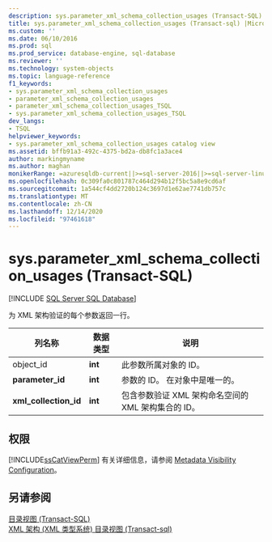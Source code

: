 ```yaml
---
description: sys.parameter_xml_schema_collection_usages (Transact-SQL)
title: sys.parameter_xml_schema_collection_usages (Transact-sql) |Microsoft Docs
ms.custom: ''
ms.date: 06/10/2016
ms.prod: sql
ms.prod_service: database-engine, sql-database
ms.reviewer: ''
ms.technology: system-objects
ms.topic: language-reference
f1_keywords:
- sys.parameter_xml_schema_collection_usages
- parameter_xml_schema_collection_usages
- parameter_xml_schema_collection_usages_TSQL
- sys.parameter_xml_schema_collection_usages_TSQL
dev_langs:
- TSQL
helpviewer_keywords:
- sys.parameter_xml_schema_collection_usages catalog view
ms.assetid: bffb91a3-492c-4375-bd2a-db8fc1a3ace4
author: markingmyname
ms.author: maghan
monikerRange: =azuresqldb-current||>=sql-server-2016||>=sql-server-linux-2017||=azuresqldb-mi-current
ms.openlocfilehash: 0c309fa0c801787c464d294b12f5bc5a8e9cd6af
ms.sourcegitcommit: 1a544cf4dd2720b124c3697d1e62ae7741db757c
ms.translationtype: MT
ms.contentlocale: zh-CN
ms.lasthandoff: 12/14/2020
ms.locfileid: "97461618"
---
```

# <a name="sysparameter_xml_schema_collection_usages-transact-sql"></a>sys.parameter_xml_schema_collection_usages (Transact-SQL)
[!INCLUDE [SQL Server SQL Database](../../includes/applies-to-version/sql-asdb.md)]

  为 XML 架构验证的每个参数返回一行。  
  
 |列名称|数据类型|说明|  
|-----------------|---------------|-----------------|  
|object_id|**int**|此参数所属对象的 ID。|  
|**parameter_id**|**int**|参数的 ID。  在对象中是唯一的。|  
|**xml_collection_id**|**int**|包含参数验证 XML 架构命名空间的 XML 架构集合的 ID。|  
  
## <a name="permissions"></a>权限  
 [!INCLUDE[ssCatViewPerm](../../includes/sscatviewperm-md.md)] 有关详细信息，请参阅 [Metadata Visibility Configuration](../../relational-databases/security/metadata-visibility-configuration.md)。  
  
## <a name="see-also"></a>另请参阅  
 [目录视图 (Transact-SQL)](../../relational-databases/system-catalog-views/catalog-views-transact-sql.md)   
 [XML 架构 &#40;XML 类型系统&#41; 目录视图 &#40;Transact-sql&#41;](../../relational-databases/system-catalog-views/xml-schemas-xml-type-system-catalog-views-transact-sql.md)  
  
  
